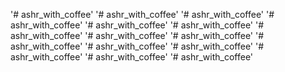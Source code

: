 '# ashr_with_coffee'
'# ashr_with_coffee'
'# ashr_with_coffee'
'# ashr_with_coffee'
'# ashr_with_coffee'
'# ashr_with_coffee'
'# ashr_with_coffee'
'# ashr_with_coffee'
'# ashr_with_coffee'
'# ashr_with_coffee'
'# ashr_with_coffee'
'# ashr_with_coffee'
'# ashr_with_coffee'
'# ashr_with_coffee'
'# ashr_with_coffee'
